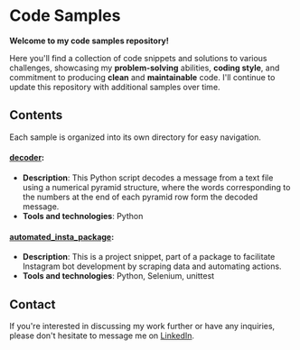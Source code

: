 # Code Samples

**Welcome to my code samples repository!**

Here you'll find a collection of code snippets and solutions to various challenges,
showcasing my **problem-solving** abilities, **coding style**, and
commitment to producing **clean** and **maintainable** code.
I'll continue to update this repository with additional samples over time.

## Contents

Each sample is organized into its own directory for easy navigation.

#### [decoder](https://github.com/reyhaneh-sh/code-samples/tree/main/decoder):
- **Description**: This Python script decodes a message from a text file using a numerical pyramid structure, 
    where the words corresponding to the numbers at the end of each pyramid row form the decoded message.
- **Tools and technologies**: Python

#### [automated_insta_package](https://github.com/reyhaneh-sh/code-samples/tree/main/automated_insta_package):

- **Description**: This is a project snippet, part of a package to
    facilitate Instagram bot development by scraping data and automating actions.
- **Tools and technologies**: Python, Selenium, unittest

## Contact

If you're interested in discussing my work further or have any inquiries, 
please don't hesitate to message me on [LinkedIn](https://www.linkedin.com/in/reyhaneh-sharifzadeh/).
